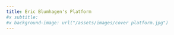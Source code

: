 ```yaml
---
title: Eric Blumhagen's Platform
#x subtitle: 
#x background-image: url("/assets/images/cover platform.jpg")
---
```

